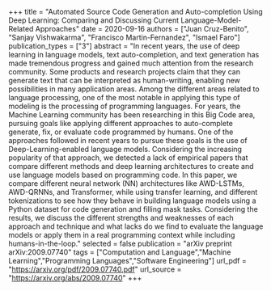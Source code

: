 +++
title = "Automated Source Code Generation and Auto-completion Using Deep Learning: Comparing and Discussing Current Language-Model-Related Approaches"
date = 2020-09-16
authors = ["Juan Cruz-Benito", "Sanjay Vishwakarma", "Francisco Martin-Fernandez", "Ismael Faro"]
publication_types = ["3"]
abstract = "In recent years, the use of deep learning in language models, text auto-completion, and text generation has made tremendous progress and gained much attention from the research community. Some products and research projects claim that they can generate text that can be interpreted as human-writing, enabling new possibilities in many application areas. Among the different areas related to language processing, one of the most notable in applying this type of modeling is the processing of programming languages. For years, the Machine Learning community has been researching in this Big Code area, pursuing goals like applying different approaches to auto-complete generate, fix, or evaluate code programmed by humans. One of the approaches followed in recent years to pursue these goals is the use of Deep-Learning-enabled language models. Considering the increasing popularity of that approach, we detected a lack of empirical papers that compare different methods and deep learning architectures to create and use language models based on programming code. In this paper, we compare different neural network (NN) architectures like AWD-LSTMs, AWD-QRNNs, and Transformer, while using transfer learning, and different tokenizations to see how they behave in building language models using a Python dataset for code generation and filling mask tasks. Considering the results, we discuss the different strengths and weaknesses of each approach and technique and what lacks do we find to evaluate the language models or apply them in a real programming context while including humans-in-the-loop."
selected = false
publication = "arXiv preprint arXiv:2009.07740"
tags = ["Computation and Language","Machine Learning","Programming Languages","Software Engineering"]
url_pdf = "https://arxiv.org/pdf/2009.07740.pdf"
url_source = "https://arxiv.org/abs/2009.07740"
+++
